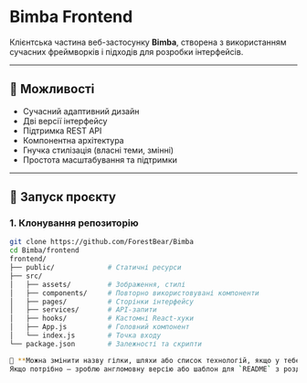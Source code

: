 # Bimba Frontend

Клієнтська частина веб-застосунку **Bimba**, створена з використанням сучасних фреймворків і підходів для розробки інтерфейсів.

---

## 🔧 Можливості

- Сучасний адаптивний дизайн
- Дві версії інтерфейсу
- Підтримка REST API
- Компонентна архітектура
- Гнучка стилізація (власні теми, змінні)
- Простота масштабування та підтримки

---

## 🚀 Запуск проєкту

### 1. Клонування репозиторію

```bash
git clone https://github.com/ForestBear/Bimba
cd Bimba/frontend
frontend/
├── public/             # Статичні ресурси
├── src/
│   ├── assets/         # Зображення, стилі
│   ├── components/     # Повторно використовувані компоненти
│   ├── pages/          # Сторінки інтерфейсу
│   ├── services/       # API-запити
│   ├── hooks/          # Кастомні React-хуки
│   ├── App.js          # Головний компонент
│   └── index.js        # Точка входу
└── package.json        # Залежності та скрипти

🔹 **Можна змінити назву гілки, шляхи або список технологій, якщо у тебе інший стек (наприклад, Vite, Tailwind тощо).**  
Якщо потрібно — зроблю англомовну версію або шаблон для `README` з розділом "Contributing".
